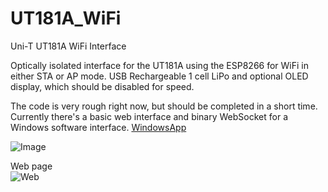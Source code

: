 # UT181A_WiFi
Uni-T UT181A WiFi Interface  

Optically isolated interface for the UT181A using the ESP8266 for WiFi in either STA or AP mode. USB Rechargeable 1 cell LiPo and optional OLED display, which should be disabled for speed.  

The code is very rough right now, but should be completed in a short time.  Currently there's a basic web interface and binary WebSocket for a Windows software interface. [WindowsApp](https://www.curioustech.net/ut181a.html)

![Image](https://www.curioustech.net/images/ut181wifi.jpg)  

Web page  
![Web](https://www.curioustech.net/images/ut181web.png)  
